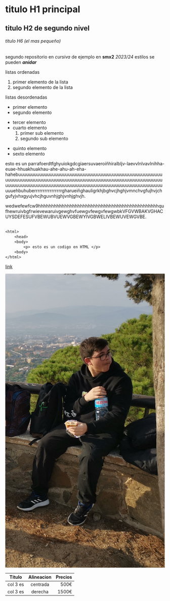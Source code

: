 # titulo H1 principal

## titulo H2 de segundo nivel

###### titulo H6 (el mas pequeño)

segundo repositorio en _cursiva_ de ejemplo en __smx2__ *2023/24*
estilos se pueden **_anidar_**

listas ordenadas
1. primer elemento de la lista
2. segundo elemento de la lista

listas desordenadas

* primer elemento
* segundo elemento
- tercer elemento
- cuarto elemento
    1. primer sub elemento
    2. segundo sub elemento
+ quinto elemento
+ sexto elemento

esto es un parrafoerdtfghyuiokgdcgiaersuvaeroiñhiralbljv-laevvlnlvavlnihha-euae-hhuakhuakhau-ahe-ahu-ah-eha-hahebuuuuuuuuuuuuuuuuuuuuuuuuuuuuuuuuuuuuuuuuuuuuuuuuuuuuuuuuuuuuuuuuuuuuuuuuuuuuuuuuuuuuuuuuuuuuuuuuuuuuuuuuuuuuuuuuuuuuuuuuuuuuuuuuuuuuuuuuuuuuuuuuuuuuuuuuuuuuuuuuuuuuuuuuuuuuuuuuuuehbuhuberrrrrrrrrrrrrrrrgharueiñghauligrkhjbghvcjhghjvmnchvgfujhvjchgufyjvhxgyujvhcjhguvnhjghjvnhjghvjh.

wedwefewfcw9hhhhhhhhhhhhhhhhhhhhhhhhhhhhhhhhhhhhhhhhhhhhhhqufhewruivbgfrwievewaruivgewghvfuewgvfewgvfewgwbkVFGVWBAKVGHACUYSDEFESUFVBEWUBVUEWVGBEWYIVGBWELIVBEWUVEWGVBE.

```

<html>
    <head>  
    <body>
        <p> esto es un codigo en HTML </p>
    <body>
</html>
```
[link](https://www.fje.edu/ca/jesuites-bellvitge "enlace a la web del cole")

![imagen de miedosa](https://github.com/mrcsflx/repositorio2/blob/main/victor.jpg "horror")

|Titulo |Alineacion | Precios|
|----------|:----------:|----------:|
|col 3 es|centrada|500€|
|col 3 es|derecha|1500€|
